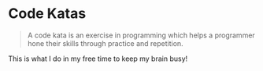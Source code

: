 # Code Katas
> A code kata is an exercise in programming which helps a programmer hone their skills through practice and repetition.

This is what I do in my free time to keep my brain busy!